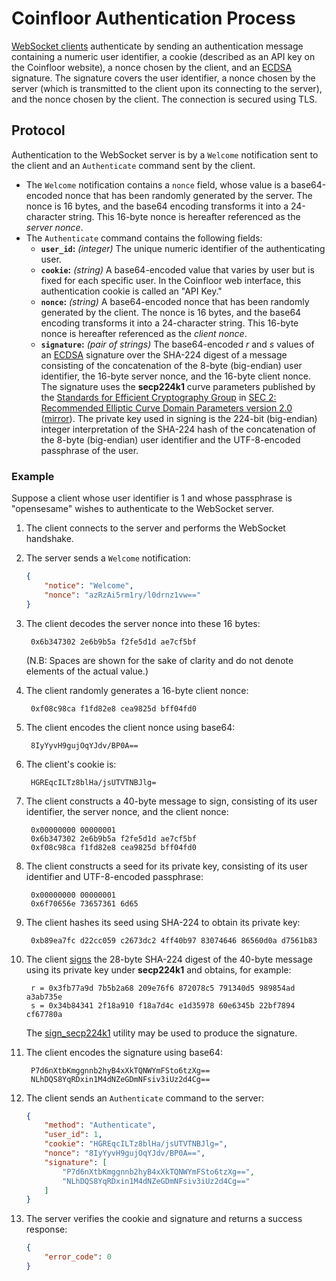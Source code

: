 # Coinfloor Authentication Process

[WebSocket clients](WEBSOCKET-README.md) authenticate by sending an authentication message containing a numeric user identifier, a cookie (described as an API key on the Coinfloor website), a nonce chosen by the client, and an [ECDSA][] signature. The signature covers the user identifier, a nonce chosen by the server (which is transmitted to the client upon its connecting to the server), and the nonce chosen by the client. The connection is secured using TLS.

## Protocol

Authentication to the WebSocket server is by a `Welcome` notification sent to the client and an `Authenticate` command sent by the client.

* The `Welcome` notification contains a `nonce` field, whose value is a base64-encoded nonce that has been randomly generated by the server. The nonce is 16 bytes, and the base64 encoding transforms it into a 24-character string. This 16-byte nonce is hereafter referenced as the *server nonce*.
* The `Authenticate` command contains the following fields:
	* **`user_id`:** *(integer)* The unique numeric identifier of the authenticating user.
	* **`cookie`:** *(string)* A base64-encoded value that varies by user but is fixed for each specific user. In the Coinfloor web interface, this authentication cookie is called an "API Key."
	* **`nonce`:** *(string)* A base64-encoded nonce that has been randomly generated by the client. The nonce is 16 bytes, and the base64 encoding transforms it into a 24-character string. This 16-byte nonce is hereafter referenced as the *client nonce*.
	* **`signature`:** *(pair of strings)* The base64-encoded *r* and *s* values of an [ECDSA][] signature over the SHA-224 digest of a message consisting of the concatenation of the 8-byte (big-endian) user identifier, the 16-byte server nonce, and the 16-byte client nonce. The signature uses the **secp224k1** curve parameters published by the [Standards for Efficient Cryptography Group][SECG] in [SEC 2: Recommended Elliptic Curve Domain Parameters version 2.0][SEC2] ([mirror][SEC2-mirror]). The private key used in signing is the 224-bit (big-endian) integer interpretation of the SHA-224 hash of the concatenation of the 8-byte (big-endian) user identifier and the UTF-8-encoded passphrase of the user.

### Example

Suppose a client whose user identifier is 1 and whose passphrase is "opensesame" wishes to authenticate to the WebSocket server.

1. The client connects to the server and performs the WebSocket handshake.

1. The server sends a `Welcome` notification:

	```json
	{
		"notice": "Welcome",
		"nonce": "azRzAi5rm1ry/l0drnz1vw=="
	}
	```

1. The client decodes the server nonce into these 16 bytes:

		0x6b347302 2e6b9b5a f2fe5d1d ae7cf5bf

	(N.B: Spaces are shown for the sake of clarity and do not denote elements of the actual value.)

1. The client randomly generates a 16-byte client nonce:

		0xf08c98ca f1fd82e8 cea9825d bff04fd0

1. The client encodes the client nonce using base64:

		8IyYyvH9gujOqYJdv/BP0A==

1. The client's cookie is:

		HGREqcILTz8blHa/jsUTVTNBJlg=

1. The client constructs a 40-byte message to sign, consisting of its user identifier, the server nonce, and the client nonce:

		0x00000000 00000001
		0x6b347302 2e6b9b5a f2fe5d1d ae7cf5bf
		0xf08c98ca f1fd82e8 cea9825d bff04fd0

1. The client constructs a seed for its private key, consisting of its user identifier and UTF-8-encoded passphrase:

		0x00000000 00000001
		0x6f70656e 73657361 6d65

1. The client hashes its seed using SHA-224 to obtain its private key:

		0xb89ea7fc d22cc059 c2673dc2 4ff40b97 83074646 86560d0a d7561b83

1. The client [signs][ECDSA] the 28-byte SHA-224 digest of the 40-byte message using its private key under **secp224k1** and obtains, for example:

		r = 0x3fb77a9d 7b5b2a68 209e76f6 872078c5 791340d5 989854ad a3ab735e
		s = 0x34b84341 2f18a910 f18a7d4c e1d35978 60e6345b 22bf7894 cf67780a

	The [sign_secp224k1][] utility may be used to produce the signature.

1. The client encodes the signature using base64:

		P7d6nXtbKmggnnb2hyB4xXkTQNWYmFSto6tzXg==
		NLhDQS8YqRDxin1M4dNZeGDmNFsiv3iUz2d4Cg==

1. The client sends an `Authenticate` command to the server:

	```json
	{
		"method": "Authenticate",
		"user_id": 1,
		"cookie": "HGREqcILTz8blHa/jsUTVTNBJlg=",
		"nonce": "8IyYyvH9gujOqYJdv/BP0A==",
		"signature": [
			"P7d6nXtbKmggnnb2hyB4xXkTQNWYmFSto6tzXg==",
			"NLhDQS8YqRDxin1M4dNZeGDmNFsiv3iUz2d4Cg=="
		]
	}
	```

1. The server verifies the cookie and signature and returns a success response:

	```json
	{
		"error_code": 0
	}
	```


[API]: https://github.com/coinfloor/API/blob/master/WEBSOCKET-README.md
[ECDSA]: http://en.wikipedia.org/wiki/Elliptic_Curve_DSA
[SECG]: http://www.secg.org/
[SEC2]: http://www.secg.org/download/aid-784/sec2-v2.pdf
[SEC2-mirror]: http://www.shield-kratos.com/pdf/sec2-v2.pdf
[sign_secp224k1]: https://github.com/coinfloor/libecp#sign_secp224k1
